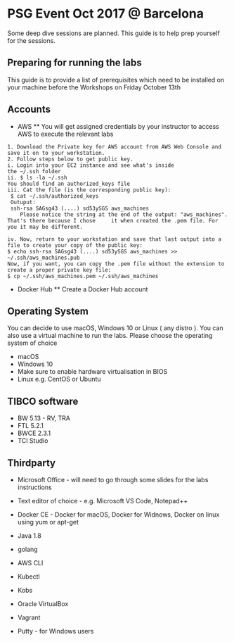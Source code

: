 # PSG Event Oct 2017 @ Barcelona
Some deep dive sessions are planned. This guide is to help prep yourself for the sessions.

## Preparing for running the labs
This guide is to provide a list of prerequisites which need to be installed on your machine before the Workshops on Friday October 13th 

## Accounts

* AWS
** You will get assigned credentials by your instructor to access AWS to execute the relevant labs

```
1. Download the Private key for AWS account from AWS Web Console and save it on to your workstation.
2. Follow steps below to get public key. 
i. Login into your EC2 instance and see what's inside the ~/.ssh folder 
ii. $ ls -la ~/.ssh
You should find an authorized_keys file
iii. Cat the file (is the corresponding public key):
 $ cat ~/.ssh/authorized_keys
 Outuput:
 ssh-rsa SAGsg43 (....) sd53ySGS aws_machines 
	Please notice the string at the end of the output: "aws_machines". That's there because I chose 	it when created the .pem file. For you it may be different.

iv. Now, return to your workstation and save that last output into a file to create your copy of the public key:
$ echo ssh-rsa SAGsg43 (....) sd53ySGS aws_machines >> ~/.ssh/aws_machines.pub
Now, if you want, you can copy the .pem file without the extension to create a proper private key file:
$ cp ~/.ssh/aws_machines.pem ~/.ssh/aws_machines 
```

* Docker Hub
** Create a Docker Hub account

## Operating System 
You can decide to use macOS, Windows 10 or Linux ( any distro ). 
You can also use a virtual machine to run the labs. Please choose the operating system of choice 

* macOS 
* Windows 10
 * Make sure to enable hardware virtualisation in BIOS
* Linux e.g. CentOS or Ubuntu

## TIBCO software

* BW 5.13 - RV, TRA
* FTL 5.2.1
* BWCE 2.3.1
* TCI Studio 

## Thirdparty

* Microsoft Office - will need to go through some slides for the labs instructions
* Text editor of choice - e.g. Microsoft VS Code, Notepad++
* Docker CE - Docker for macOS, Docker for Widnows, Docker on linux using yum or apt-get
* Java 1.8
* golang

* AWS CLI
* Kubectl
* Kobs
* Oracle VirtualBox
* Vagrant
* Putty - for Windows users
